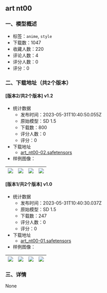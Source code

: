 ## art nt00
### 一、模型概述

- 标签：`anime`, `style`
- 下载数：1047
- 收藏人数：220
- 评论人数：4
- 评分人数：0
- 评分：0

### 二、下载地址（共2个版本）

#### [版本2/共2个版本] v1.2

- 统计数据
  - 发布时间：2023-05-31T10:40:50.055Z
  - 原始模型：SD 1.5
  - 下载数：800
  - 评分人数：0
  - 评分：0
- 下载地址
  - [art_nt00-02.safetensors](https://civitai.com/api/download/models/82587)
- 样例图像：

| <img src="https://image.civitai.com/xG1nkqKTMzGDvpLrqFT7WA/af72480f-4778-4bc0-9e4b-9cba8b97b714/width=450/930265.jpeg" /> | <img src="https://image.civitai.com/xG1nkqKTMzGDvpLrqFT7WA/f4e6d295-5b81-4a78-80ad-f107f56dbf1f/width=450/930267.jpeg" /> | <img src="https://image.civitai.com/xG1nkqKTMzGDvpLrqFT7WA/bdef6e49-3d43-41d3-917d-d51f51cb0f17/width=450/930266.jpeg" /> | <img src="https://image.civitai.com/xG1nkqKTMzGDvpLrqFT7WA/1b0d1f64-ecd4-4ea7-907c-f22f4ebcd71e/width=450/930248.jpeg" /> |
| ---- | ---- | ---- | ---- |

#### [版本1/共2个版本] v1.0

- 统计数据
  - 发布时间：2023-05-31T10:40:30.037Z
  - 原始模型：SD 1.5
  - 下载数：247
  - 评分人数：0
  - 评分：0
- 下载地址
  - [art_nt00-01.safetensors](https://civitai.com/api/download/models/82069)
- 样例图像：

| <img src="https://image.civitai.com/xG1nkqKTMzGDvpLrqFT7WA/bae22d1e-854d-4a85-aef7-f4d867a7d621/width=450/924109.jpeg" /> | <img src="https://image.civitai.com/xG1nkqKTMzGDvpLrqFT7WA/2ba572e5-afaf-41fa-ab45-21cab844bf68/width=450/924098.jpeg" /> | <img src="https://image.civitai.com/xG1nkqKTMzGDvpLrqFT7WA/6cbcab00-b536-46ec-b046-4adef7a42cb2/width=450/924094.jpeg" /> | <img src="https://image.civitai.com/xG1nkqKTMzGDvpLrqFT7WA/ebb74b08-f5ce-43a2-9503-89e3115814c2/width=450/924097.jpeg" /> |
| ---- | ---- | ---- | ---- |


### 三、详情
None